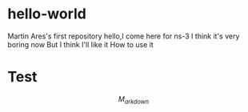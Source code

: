 # hello-world
Martin Ares's first repository
hello,I come here for ns-3
I think it's very boring now
But I think I'll like it
How to use it

# Test
$$M_{arkdown}$$
